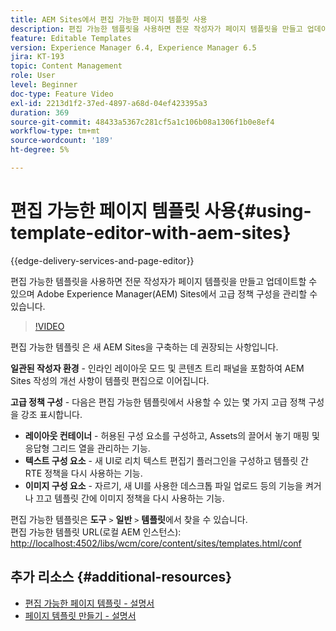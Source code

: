 ```yaml
---
title: AEM Sites에서 편집 가능한 페이지 템플릿 사용
description: 편집 가능한 템플릿을 사용하면 전문 작성자가 페이지 템플릿을 만들고 업데이트할 수 있으며 AEM Sites을 사용하여 고급 정책 구성을 관리할 수 있습니다.
feature: Editable Templates
version: Experience Manager 6.4, Experience Manager 6.5
jira: KT-193
topic: Content Management
role: User
level: Beginner
doc-type: Feature Video
exl-id: 2213d1f2-37ed-4897-a68d-04ef423395a3
duration: 369
source-git-commit: 48433a5367c281cf5a1c106b08a1306f1b0e8ef4
workflow-type: tm+mt
source-wordcount: '189'
ht-degree: 5%

---
```


# 편집 가능한 페이지 템플릿 사용{#using-template-editor-with-aem-sites}

{{edge-delivery-services-and-page-editor}}

편집 가능한 템플릿을 사용하면 전문 작성자가 페이지 템플릿을 만들고 업데이트할 수 있으며 Adobe Experience Manager(AEM) Sites에서 고급 정책 구성을 관리할 수 있습니다.

>[!VIDEO](https://video.tv.adobe.com/v/326784?quality=12&learn=on)

편집 가능한 템플릿 은 새 AEM Sites을 구축하는 데 권장되는 사항입니다.

**일관된 작성자 환경** - 인라인 레이아웃 모드 및 콘텐츠 트리 패널을 포함하여 AEM Sites 작성의 개선 사항이 템플릿 편집으로 이어집니다.

**고급 정책 구성** - 다음은 편집 가능한 템플릿에서 사용할 수 있는 몇 가지 고급 정책 구성을 강조 표시합니다.

* **레이아웃 컨테이너** - 허용된 구성 요소를 구성하고, Assets의 끌어서 놓기 매핑 및 응답형 그리드 열을 관리하는 기능.
* **텍스트 구성 요소** - 새 UI로 리치 텍스트 편집기 플러그인을 구성하고 템플릿 간 RTE 정책을 다시 사용하는 기능.
* **이미지 구성 요소** - 자르기, 새 UI를 사용한 데스크톱 파일 업로드 등의 기능을 켜거나 끄고 템플릿 간에 이미지 정책을 다시 사용하는 기능.

편집 가능한 템플릿은 **도구** `>` **일반** `>` **템플릿**&#x200B;에서 찾을 수 있습니다.\
편집 가능한 템플릿 URL(로컬 AEM 인스턴스): [http://localhost:4502/libs/wcm/core/content/sites/templates.html/conf](http://localhost:4502/libs/wcm/core/content/sites/templates.html/conf)

## 추가 리소스 {#additional-resources}

* [편집 가능한 페이지 템플릿 - 설명서](https://experienceleague.adobe.com/docs/experience-manager-65/developing/platform/templates/page-templates-editable.html?lang=ko)
* [페이지 템플릿 만들기 - 설명서](https://experienceleague.adobe.com/docs/experience-manager-65/authoring/siteandpage/templates.html?lang=ko)
